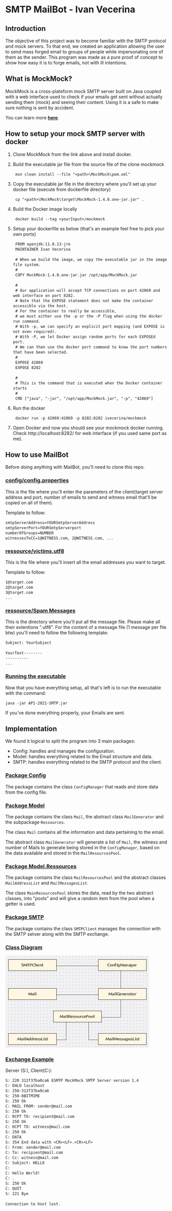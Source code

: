 # **SMTP MailBot - Ivan Vecerina**
## **Introduction**
The objective of this project was to become familiar with the SMTP protocol and mock servers. To that end, we created an application allowing the user to send mass forged email to groups of people while impersonating one of them as the sender. This program was made as a pure proof of concept to show how easy it is to forge emails, not with ill intentions.

## **What is MockMock?**
MockMock is a cross-plateform mock SMTP server built on Java coupled with a web interface used to check if your emails get sent without actually sending them (mock) and seeing their content. Using it is a safe to make sure nothing is sent by accident.

You can learn more **[here](https://github.com/tweakers/MockMock)**.

## **How to setup your mock SMTP server with docker**
1. Clone MockMock from the link above and install docker.
2. Build the executable jar file from the source file of the clone mockmock

        mvn clean install --file "<path>\MockMock\pom.xml"

3. Copy the executable jar file in the directory where you'll set up your docker file (execute from dockerfile directory)

        cp "<path>\MockMock\target\MockMock-1.4.0.one-jar.jar" .

4. Build the Docker image locally

        docker build --tag <yourInput>/mockmock

5. Setup your dockerfile as below (that's an example feel free to pick your own ports)

        FROM openjdk:11.0.13-jre
        MAINTAINER Ivan Vecerina

        # When we build the image, we copy the executable jar in the image file system. 
        #
        COPY MockMock-1.4.0.one-jar.jar /opt/app/MockMock.jar

        #
        # Our application will accept TCP connections on port 42069 and web interface on port 8282. 
        # Note that the EXPOSE statement does not make the container accessible via the host.
        # For the container to really be accessible,
        # we must either use the -p or the -P flag when using the docker run command. 
        # With -p, we can specify an explicit port mapping (and EXPOSE is not even required).
        # With -P, we let Docker assign random ports for each EXPOSEd port.
        # We can then use the docker port command to know the port numbers that have been selected.
        #
        EXPOSE 42069
        EXPOSE 8282

        #
        # This is the command that is executed when the Docker container starts
        #
        CMD ["java", "-jar", "/opt/app/MockMock.jar", "-p", "42069"]

6. Run the docker

        docker run -p 42069:42069 -p 8282:8282 ivecerina/mockmock

7. Open Docker and now you should see your mockmock docker running. Check http://localhost:8282/ for web interface (if you used same port as me).

## **How to use MailBot**
Before doing anything with MailBot, you'll need to clone this repo.
### <u>config/config.properties</u>
This is the file where you'll enter the parameters of the client(target server address and port, number of emails to send and witness email that'll be copied on all of them).

Template to follow:

    smtpServerAddress=YOURSmtpServerAddress
    smtpServerPort=YOURSmtpServerport
    numberOfGroups=NUMBER
    witnessesToCC=1@WITNESS.com, 2@WITNESS.com, ...

### <u>ressource/victims.utf8</u>
This is the file where you'll insert all the email addresses you want to target.

Template to follow:

    1@target.com
    2@target.com
    3@target.com
    ...

### <u>ressource/Spam Messages</u>
This is the directory where you'll put all the message file. Please make all their extentions ".utf8".
For the content of a message file (1 message per file btw) you'll need to follow the following template:

    Subject: YourSubject

    YourText--------
    ----------
    ...

### <u>Running the executable</u>
Now that you have everything setup, all that's left is to run the executable with the command:

    java -jar API-2021-SMTP.jar

If you've done everything properly, your Emails are sent.

## **Implementation**
We found it logical to split the program into 3 main packages:

- Config: handles and manages the configuration.
- Model:  handles everything related to the Email structure and data.
- SMTP:   handles everything related to the SMTP protocol and the client.

### <u>Package Config</u>
The package contains the class `ConfigManager` that reads and store data from the config file.

### <u>Package Model</u>
The package contains the class `Mail`, the abstract class *`MailGenerator`* and the subpackage `Ressources`.

The class `Mail` contains all the information and data pertaining to the email.

The abstract class *`MailGenerator`* will generate a list of `Mail`, the witness and number of Mails to generate being stored in the `ConfigManager`, based on the data available and stored in the `MailResourcesPool`.

### <u>Package Model.Ressources</u>
The package contains the class `MailResourcesPool` and the abstract classes *`MailAddressList`* and *`MailMessagesList`*.

The class `MainResourcesPool` stores the data, read by the two abstract classes, into "pools" and will give a random item from the pool when a getter is used.

### <u>Package SMTP</u>
The package contains the class `SMTPClient` manages the connection with the SMTP setver along with the SMTP exchange.

### <u>Class Diagram</u>

![test](https://github.com/IvanR-Vecerina/API-2021-SMTP/blob/master/figures/Diagramme%20de%20classes.JPG)

### <u>Exchange Example</u>
Server (S:), Client(C:):

    S: 220 312f37ba0ca6 ESMTP MockMock SMTP Server version 1.4
    C: EHLO localhost
    S: 250-312f37ba0ca6
    S: 250-8BITMIME
    S: 250 Ok
    C: MAIL FROM: sender@mail.com
    S: 250 Ok
    C: RCPT TO: recipient@mail.com
    S: 250 Ok
    C: RCPT TO: witness@mail.com
    S: 250 Ok
    C: DATA
    S: 354 End data with <CR><LF>.<CR><LF>
    C: From: sender@mail.com
    C: To: recipient@mail.com
    C: Cc: witness@mail.com
    C: Subject: HELLO
    C:
    C: Hello World!
    C: .
    S: 250 Ok
    C: QUIT
    S: 221 Bye

    Connection to host lost.
